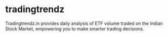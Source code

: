 # tradingtrendz
Tradingtrendz.in provides daily analysis of ETF volume traded on the Indian Stock Market, empowering you to make smarter trading decisions.
